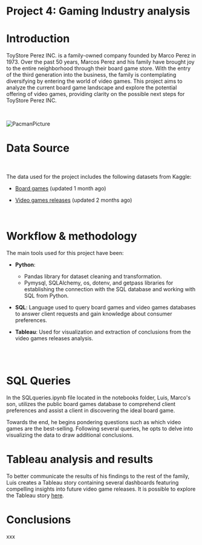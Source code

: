 # Project 4: Gaming Industry analysis


# Introduction
ToyStore Perez INC. is a family-owned company founded by Marco Perez in 1973. Over the past 50 years, Marcos Perez and his family have brought joy to the entire neighborhood through their board game store. With the entry of the third generation into the business, the family is contemplating diversifying by entering the world of video games. This project aims to analyze the current board game landscape and explore the potential offering of video games, providing clarity on the possible next steps for ToyStore Perez INC.

<br>

![PacmanPicture](link_pacman_picture)

# Data Source
<br>

The data used for the project includes the following datasets from Kaggle:

- [Board games](https://www.kaggle.com/datasets/sujaykapadnis/board-games?rvi=1)
(updated 1 month ago)

- [Video games releases](https://www.kaggle.com/datasets/ghassenkhaled/video-games-data?rvi=1)
(updated 2 months ago)

<br>

# Workflow & methodology

The main tools used for this project have been: 

- **Python**:
    - Pandas library for dataset cleaning and transformation.
    - Pymysql, SQLAlchemy, os, dotenv, and getpass libraries for establishing the connection with the SQL database and working with SQL from Python.

- **SQL**: Language used to query board games and video games databases to answer client requests and gain knowledge about consumer preferences.

- **Tableau**: Used for visualization and extraction of conclusions from the video games releases analysis.

<br>

<br>

# SQL Queries

In the SQLqueries.ipynb file located in the notebooks folder, Luis, Marco's son, utilizes the public board games database to comprehend client preferences and assist a client in discovering the ideal board game.

Towards the end, he begins pondering questions such as which video games are the best-selling. Following several queries, he opts to delve into visualizing the data to draw additional conclusions.


# Tableau analysis and results

To better communicate the results of his findings to the rest of the family, Luis creates a Tableau story containing several dashboards featuring compelling insights into future video game releases. It is possible to explore the Tableau story [here](https://public.tableau.com/app/profile/patricia.zapata.blanco/viz/VideoGamesanalysis_17005247117480/Letsplay).




# Conclusions

xxx